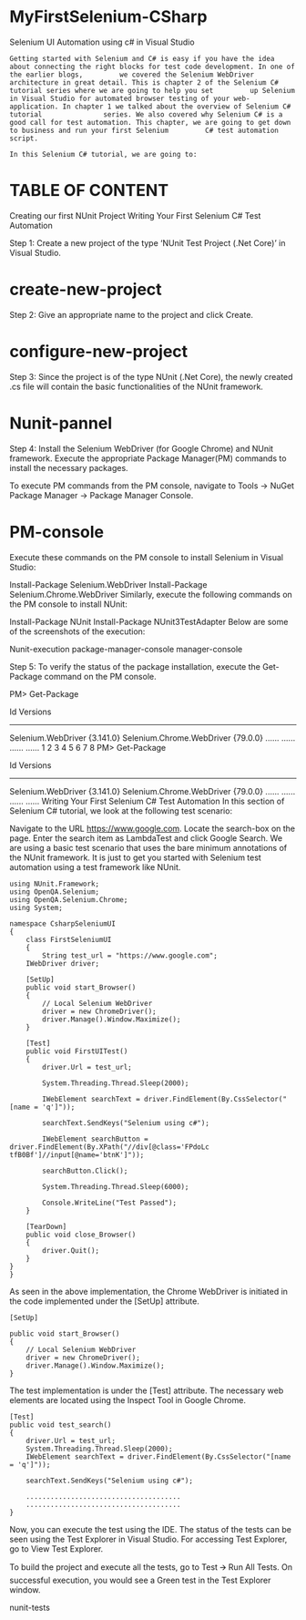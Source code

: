 # MyFirstSelenium-CSharp
Selenium UI Automation using c# in Visual Studio

	Getting started with Selenium and C# is easy if you have the idea about connecting the right blocks for test code development. In one of the earlier blogs, 	    we covered the Selenium WebDriver architecture in great detail. This is chapter 2 of the Selenium C# tutorial series where we are going to help you set 	    up Selenium in Visual Studio for automated browser testing of your web-application. In chapter 1 we talked about the overview of Selenium C# tutorial               series. We also covered why Selenium C# is a good call for test automation. This chapter, we are going to get down to business and run your first Selenium         C# test automation script.

	In this Selenium C# tutorial, we are going to:

# TABLE OF CONTENT
Creating our first NUnit Project
Writing Your First Selenium C# Test Automation

Step 1: Create a new project of the type ‘NUnit Test Project (.Net Core)’ in Visual Studio.

# create-new-project

Step 2: Give an appropriate name to the project and click Create.

# configure-new-project

Step 3: Since the project is of the type NUnit (.Net Core), the newly created .cs file will contain the basic functionalities of the NUnit framework.

# Nunit-pannel

Step 4: Install the Selenium WebDriver (for Google Chrome) and NUnit framework. Execute the appropriate Package Manager(PM) commands to install the necessary packages.

To execute PM commands from the PM console, navigate to Tools -> NuGet Package Manager -> Package Manager Console.

# PM-console

Execute these commands on the PM console to install Selenium in Visual Studio:

Install-Package Selenium.WebDriver
Install-Package Selenium.Chrome.WebDriver
Similarly, execute the following commands on the PM console to install NUnit:

Install-Package NUnit
Install-Package NUnit3TestAdapter
Below are some of the screenshots of the execution:

Nunit-execution
package-manager-console
manager-console

Step 5: To verify the status of the package installation, execute the Get-Package command on the PM console.

PM> Get-Package
 
Id                                  Versions
--                                  --------                                          
Selenium.WebDriver                  {3.141.0}
Selenium.Chrome.WebDriver           {79.0.0}
...... ......
...... ......
1
2
3
4
5
6
7
8
PM> Get-Package
 
Id                                  Versions
--                                  --------                                          
Selenium.WebDriver                  {3.141.0}
Selenium.Chrome.WebDriver           {79.0.0}
...... ......
...... ......
Writing Your First Selenium C# Test Automation
In this section of Selenium C# tutorial, we look at the following test scenario:

Navigate to the URL https://www.google.com.
Locate the search-box on the page.
Enter the search item as LambdaTest and click Google Search.
We are using a basic test scenario that uses the bare minimum annotations of the NUnit framework. It is just to get you started with Selenium test automation using a test framework like NUnit.

	using NUnit.Framework;
	using OpenQA.Selenium;
	using OpenQA.Selenium.Chrome;
	using System;
 
	namespace CsharpSeleniumUI
	{
    	class FirstSeleniumUI
    	{
        	String test_url = "https://www.google.com";
		IWebDriver driver;
 
        [SetUp]
        public void start_Browser()
        {
            // Local Selenium WebDriver
            driver = new ChromeDriver();
            driver.Manage().Window.Maximize();
        }
 
        [Test]
        public void FirstUITest()
        {
            driver.Url = test_url;
 
            System.Threading.Thread.Sleep(2000);
 
            IWebElement searchText = driver.FindElement(By.CssSelector("[name = 'q']"));
 
            searchText.SendKeys("Selenium using c#");
 
            IWebElement searchButton = driver.FindElement(By.XPath("//div[@class='FPdoLc tfB0Bf']//input[@name='btnK']"));
 
            searchButton.Click();
 
            System.Threading.Thread.Sleep(6000);
 
            Console.WriteLine("Test Passed");
        }
 
        [TearDown]
        public void close_Browser()
        {
            driver.Quit();
        }
    }
    }

As seen in the above implementation, the Chrome WebDriver is initiated in the code implemented under the [SetUp] attribute.

	[SetUp]

	public void start_Browser()
	{
		// Local Selenium WebDriver
		driver = new ChromeDriver();
		driver.Manage().Window.Maximize();
	}
	
The test implementation is under the [Test] attribute. The necessary web elements are located using the Inspect Tool in Google Chrome.

	[Test]
	public void test_search()
	{
    	driver.Url = test_url;
    	System.Threading.Thread.Sleep(2000);
    	IWebElement searchText = driver.FindElement(By.CssSelector("[name = 'q']"));
 
    	searchText.SendKeys("Selenium using c#");
 
    	......................................
    	......................................
	} 
Now, you can execute the test using the IDE. The status of the tests can be seen using the Test Explorer in Visual Studio. For accessing Test Explorer, go to View Test Explorer.

To build the project and execute all the tests, go to Test 🡪 Run All Tests. On successful execution, you would see a Green test in the Test Explorer window.

nunit-tests
